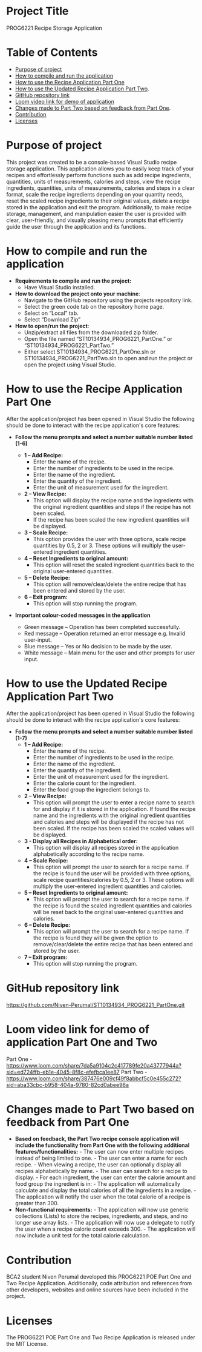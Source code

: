 # **Project Title**
PROG6221 Recipe Storage Application


# **Table of Contents**
- [Purpose of project](#purposeofproject)
- [How to compile and run the application](#howtocompileandruntheapplication)
- [How to use the Recipe Application Part One](#howtousetherecipeapplicationpartone)
- [How to use the Updated Recipe Application Part Two](#howtousetheupdatedrecipeapplicationparttwo).
- [GitHub repository link](#gitHubrepositorylink)
- [Loom video link for demo of application](#loomvideolinkfordemoofapplication)
- [Changes made to Part Two based on feedback from Part One](#changesmadetoparttwobasedonfeedbackfrompartone).
- [Contribution](#contribution)
- [Licenses](#licenses)


# **Purpose of project**
This project was created to be a console-based Visual Studio recipe storage application. This application allows you to easily keep track of your recipes and effortlessly perform functions such as add recipe ingredients, quantities, units of measurements, calories and steps, view the recipe ingredients, quantities, units of measurements, calories and steps in a clear format, scale the recipe ingredients depending on your quantity needs, reset the scaled recipe ingredients to their original values, delete a recipe stored in the application and exit the program. Additionally, to make recipe storage, management, and manipulation easier the user is provided with clear, user-friendly, and visually pleasing menu prompts that efficiently guide the user through the application and its functions.

# **How to compile and run the application**
* **Requirements to compile and run the project:**
    *	Have Visual Studio installed.
* **How to download the project onto your machine**:
    *	Navigate to the GitHub repository using the projects repository link.
    *	Select the green code tab on the repository home page.
    *	Select on “Local” tab.
    *	Select “Download Zip”
* **How to open/run the project**:
    *	Unzip/extract all files from the downloaded zip folder.
    *	Open the file named “ST10134934_PROG6221_PartOne.” or “ST10134934_PROG6221_PartTwo.”
    *	Either select ST10134934_PROG6221_PartOne.sln or ST10134934_PROG6221_PartTwo.sln to open and run the project or open the project using Visual Studio.

# **How to use the Recipe Application Part One**
After the application/project has been opened in Visual Studio the following should be done to interact with the recipe application's core features:
-	**Follow the menu prompts and select a number suitable number listed (1-6)**
    *	**1 – Add Recipe:**
        - Enter the name of the recipe.
        - Enter the number of ingredients to be used in the recipe.
        - Enter the name of the ingredient.
        - Enter the quantity of the ingredient.
        - Enter the unit of measurement used for the ingredient.
    *	**2 – View Recipe:**
        -	This option will display the recipe name and the ingredients with the original ingredient quantities and steps if the recipe has not been scaled.
        -	If the recipe has been scaled the new ingredient quantities will be displayed.
    *	**3 – Scale Recipe:**
        -	This option provides the user with three options, scale recipe quantities by 0.5, 2 or 3. These options will multiply the user-entered ingredient quantities.
    *	**4 – Reset Ingredients to original amount:** 
        -	This option will reset the scaled ingredient quantities back to the original user-entered quantities.
    *	**5 – Delete Recipe:** 
        -	This option will remove/clear/delete the entire recipe that has been entered and stored by the user.
    *	**6 – Exit program:** 
        -	This option will stop running the program.

- **Important colour-coded messages in the application**
    * Green message – Operation has been completed successfully.
    * Red message – Operation returned an error message e.g. Invalid user-input.
    * Blue message – Yes or No decision to be made by the user.
    * White message – Main menu for the user and other prompts for user input.
 

# **How to use the Updated Recipe Application Part Two**
After the application/project has been opened in Visual Studio the following should be done to interact with the recipe application's core features:
-	**Follow the menu prompts and select a number suitable number listed (1-7)**
    *	**1 – Add Recipe:**
        - Enter the name of the recipe.
        - Enter the number of ingredients to be used in the recipe.
        - Enter the name of the ingredient.
        - Enter the quantity of the ingredient.
        - Enter the unit of measurement used for the ingredient.
        - Enter the calorie count for the ingredient.
        - Enter the food group the ingredient belongs to.
    *	**2 – View Recipe:**
        -	This option will prompt the user to enter a recipe name to search for and display if it is stored in the application. If found the recipe name and the ingredients with the                original ingredient quantities and calories and steps will be displayed if the recipe has not been scaled. If the recipe has been scaled the scaled values will be displayed. 
    * **3 - Display all Recipes in Alphabetical order:**
        -   This option will display all recipes stored in the application alphabetically according to the recipe name.
    *	**4 – Scale Recipe:**
        -	This option will prompt the user to search for a recipe name. If the recipe is found the user will be provided with three options, scale recipe quantities/calories by 0.5, 2              or 3. These options will multiply the user-entered ingredient quantities and calories.
    *	**5 – Reset Ingredients to original amount:** 
        -	This option will prompt the user to search for a recipe name. If the recipe is found the scaled ingredient quantities and calories will be reset back to the original
            user-entered quantities and calories.
    *	**6 – Delete Recipe:** 
        -	This option will prompt the user to search for a recipe name. If the recipe is found they will be given the option to remove/clear/delete the entire recipe that has been                 entered and stored by the user.
    *	**7 – Exit program:** 
        -	This option will stop running the program.
 

# **GitHub repository link**
https://github.com/Niven-Perumal/ST10134934_PROG6221_PartOne.git

# **Loom video link for demo of application Part One and Two**
Part One - https://www.loom.com/share/7da5a9104c2c417789fe20a43777944a?sid=ed724ffb-eb1e-4045-8f8c-efefbca1ee87
Part Two - https://www.loom.com/share/387476e009cf49f8abbcf5c0e455c272?sid=aba33cbc-b958-404a-9780-82cd0abee98a

# **Changes made to Part Two based on feedback from Part One**
* **Based on feedback, the Part Two recipe console application will include the functionality from Part One with the following additional features/functionalities:**
        -   The user can now enter multiple recipes instead of being limited to one.
        -	The user can enter a name for each recipe.
        -	When viewing a recipe, the user can optionally display all recipes alphabetically by name.
        -	The user can search for a recipe to display.
        -	For each ingredient, the user can enter the calorie amount and food group the ingredient is in:
        -	The application will automatically calculate and display the total calories of all the ingredients in a recipe.
        -	The application will notify the user when the total calorie of a recipe is greater than 300.
* **Non-functional requirements:**
        -	The application will now use generic collections (Lists) to store the recipes, ingredients, and steps, and no longer use array lists.
        -	The application will now use a delegate to notify the user when a recipe calorie count exceeds 300.
        -	The application will now include a unit test for the total calorie calculation.


# Contribution
BCA2 student Niven Perumal developed this PROG6221 POE Part One and Two Recipe Application. Additionally, code attribution and references from other developers, websites and online sources have been included in the project.

# Licenses
The PROG6221 POE Part One and Two Recipe Application is released under the MIT License.
